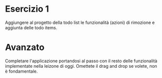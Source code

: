 # Esercizio 1

Aggiungere al progetto della todo list le funzionalità (azioni) di rimozione e aggiunta delle todo items.

# Avanzato

Completare l'applicazione portandosi al passo con il resto delle funzionalità implementate nella leizone di oggi. Omettete il drag and drop se volete, non è fondamentale.
